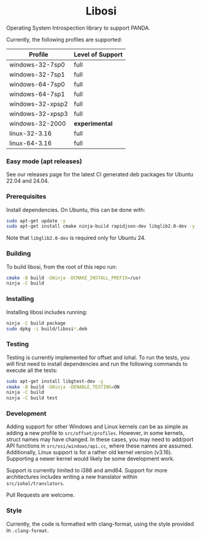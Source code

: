 <h1 align="center">Libosi</h1>

Operating System Introspection library to support PANDA.

Currently, the following profiles are supported:

| Profile            | Level of Support |
| ------------------ | ---------------- |
| windows-32-7sp0    | full             |
| windows-32-7sp1    | full             |
| windows-64-7sp0    | full             |
| windows-64-7sp1    | full             |
| windows-32-xpsp2   | full             |
| windows-32-xpsp3   | full             |
| windows-32-2000    | **experimental** |
| linux-32-3.16      | full             |
| linux-64-3.16      | full             |

### Easy mode (apt releases)

See our releases page for the latest CI generated deb packages for Ubuntu 22.04 and 24.04.

### Prerequisites

Install dependencies. On Ubuntu, this can be done with:

```bash
sudo apt-get update -y
sudo apt-get install cmake ninja-build rapidjson-dev libglib2.0-dev -y
```
Note that `libglib2.0-dev` is required only for Ubuntu 24.

### Building

To build libosi, from the root of this repo run:

```bash
cmake -B build -GNinja -DCMAKE_INSTALL_PREFIX=/usr
ninja -C build
```

### Installing

Installing libosi includes running:

```bash
ninja -C build package
sudo dpkg -i build/libosi*.deb
```

### Testing

Testing is currently implemented for offset and iohal. To run the tests, you will 
first need to install dependencies and run the following commands to execute all the tests:

```bash
sudo apt-get install libgtest-dev -y
cmake -B build -GNinja -DENABLE_TESTING=ON
ninja -C build
ninja -C build test
```

### Development 

Adding support for other Windows and Linux kernels can be as simple as adding a new profile 
to `src/offset/profiles`. However, in some kernels, struct names may have changed. In these 
cases, you may need to add/port API functions in `src/osi/windows/api.cc`, where these names 
are assumed. Additionally, Linux support is for a rather old kernel version (v3.16). Supporting
a newer kernel would likely be some development work.

Support is currently limited to i386 and amd64. Support for more architectures includes writing
a new translator within `src/iohal/translators`.

Pull Requests are welcome.

### Style

Currently, the code is formatted with clang-format, using the style provided in `.clang-format`.
